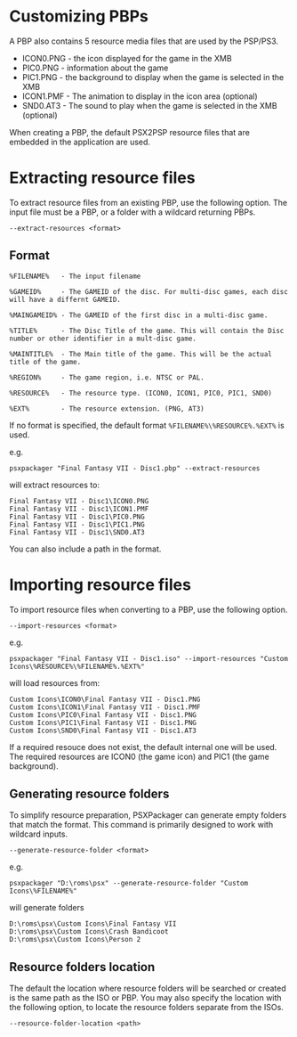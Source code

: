 # Customizing PBPs

A PBP also contains 5 resource media files that are used by the PSP/PS3.

* ICON0.PNG - the icon displayed for the game in the XMB
* PIC0.PNG - information about the game
* PIC1.PNG - the background to display when the game is selected in the XMB
* ICON1.PMF - The animation to display in the icon area (optional)
* SND0.AT3 - The sound to play when the game is selected in the XMB (optional)

When creating a PBP, the default PSX2PSP resource files that are embedded in the application are used.

# Extracting resource files

To extract resource files from an existing PBP, use the following option.  The input file must be a PBP, or a folder with a wildcard returning PBPs.

```
--extract-resources <format> 
```

## Format

```
%FILENAME%   - The input filename
 
%GAMEID%     - The GAMEID of the disc. For multi-disc games, each disc will have a differnt GAMEID. 

%MAINGAMEID% - The GAMEID of the first disc in a multi-disc game.

%TITLE%      - The Disc Title of the game. This will contain the Disc number or other identifier in a mult-disc game.

%MAINTITLE%  - The Main title of the game. This will be the actual title of the game.

%REGION%     - The game region, i.e. NTSC or PAL.

%RESOURCE%   - The resource type. (ICON0, ICON1, PIC0, PIC1, SND0)

%EXT%        - The resource extension. (PNG, AT3)

```

If no format is specified, the default format `%FILENAME%\%RESOURCE%.%EXT%` is used.

e.g.

```
psxpackager "Final Fantasy VII - Disc1.pbp" --extract-resources
```

will extract resources to:

```
Final Fantasy VII - Disc1\ICON0.PNG
Final Fantasy VII - Disc1\ICON1.PMF
Final Fantasy VII - Disc1\PIC0.PNG
Final Fantasy VII - Disc1\PIC1.PNG
Final Fantasy VII - Disc1\SND0.AT3
```

You can also include a path in the format.

# Importing resource files

To import resource files when converting to a PBP, use the following option.

```
--import-resources <format> 
```

e.g.

```
psxpackager "Final Fantasy VII - Disc1.iso" --import-resources "Custom Icons\%RESOURCE%\%FILENAME%.%EXT%"
```

will load resources from:

```
Custom Icons\ICON0\Final Fantasy VII - Disc1.PNG
Custom Icons\ICON1\Final Fantasy VII - Disc1.PMF
Custom Icons\PIC0\Final Fantasy VII - Disc1.PNG
Custom Icons\PIC1\Final Fantasy VII - Disc1.PNG
Custom Icons\SND0\Final Fantasy VII - Disc1.AT3
```

If a required resouce does not exist, the default internal one will be used.  The required resources are ICON0 (the game icon) and PIC1 (the game background).

## Generating resource folders

To simplify resource preparation, PSXPackager can generate empty folders that match the format.  This command is primarily designed to work with wildcard inputs.

```
--generate-resource-folder <format> 
```

e.g.

```
psxpackager "D:\roms\psx" --generate-resource-folder "Custom Icons\%FILENAME%"
```

will generate folders

```
D:\roms\psx\Custom Icons\Final Fantasy VII
D:\roms\psx\Custom Icons\Crash Bandicoot
D:\roms\psx\Custom Icons\Person 2
```

## Resource folders location

The default the location where resource folders will be searched or created is the same path as the ISO or PBP.  You may also specify the location with the following option, to locate the resource folders separate from the ISOs.

```
--resource-folder-location <path> 
```
